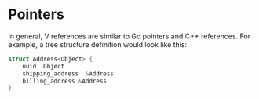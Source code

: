 # Pointers

In general, V references are similar to Go pointers and C++ references. For example, a tree structure definition would look like this:

```go
struct Address<Object> {
    uuid  Object
    shipping_address  &Address
    billing_address &Address
}
```
